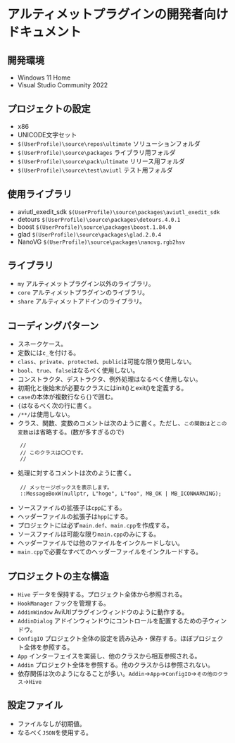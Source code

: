 ﻿# アルティメットプラグインの開発者向けドキュメント

## 開発環境

* Windows 11 Home
* Visual Studio Community 2022

## プロジェクトの設定

* x86
* UNICODE文字セット
* `$(UserProfile)\source\repos\ultimate` ソリューションフォルダ
* `$(UserProfile)\source\packages` ライブラリ用フォルダ
* `$(UserProfile)\source\pack\ultimate` リリース用フォルダ
* `$(UserProfile)\source\test\aviutl` テスト用フォルダ

## 使用ライブラリ

* aviutl_exedit_sdk `$(UserProfile)\source\packages\aviutl_exedit_sdk`
* detours `$(UserProfile)\source\packages\detours.4.0.1`
* boost `$(UserProfile)\source\packages\boost.1.84.0`
* glad `$(UserProfile)\source\packages\glad.2.0.4`
* NanoVG `$(UserProfile)\source\packages\nanovg.rgb2hsv`

## ライブラリ

* `my` アルティメットプラグイン以外のライブラリ。
* `core` アルティメットプラグインのライブラリ。
* `share` アルティメットアドインのライブラリ。

## コーディングパターン

* スネークケース。
* 定数には`c_`を付ける。
* `class`、`private`、`protected`、`public`は可能な限り使用しない。
* `bool`、`true`、`false`はなるべく使用しない。
* コンストラクタ、デストラクタ、例外処理はなるべく使用しない。
* 初期化と後始末が必要なクラスにはinit()とexit()を定義する。
* `case`の本体が複数行なら`{}`で囲む。
* `{`はなるべく次の行に書く。
* `/**/`は使用しない。
* クラス、関数、変数のコメントは次のように書く。ただし、`この関数は`と`この変数は`は省略する。(数が多すぎるので)
```
	//
	// このクラスは〇〇です。
	//
```
* 処理に対するコメントは次のように書く。
```
	// メッセージボックスを表示します。
	::MessageBoxW(nullptr, L"hoge", L"foo", MB_OK | MB_ICONWARNING);
```
* ソースファイルの拡張子は`cpp`にする。
* ヘッダーファイルの拡張子は`hpp`にする。
* プロジェクトには必ず`main.def`、`main.cpp`を作成する。
* ソースファイルは可能な限り`main.cpp`のみにする。
* ヘッダーファイルでは他のファイルをインクルードしない。
* `main.cpp`で必要なすべてのヘッダーファイルをインクルードする。

## プロジェクトの主な構造

* `Hive` データを保持する。プロジェクト全体から参照される。
* `HookManager` フックを管理する。
* `AddinWindow` AviUtlプラグインウィンドウのように動作する。
* `AddinDialog` アドインウィンドウにコントロールを配置するための子ウィンドウ。
* `ConfigIO` プロジェクト全体の設定を読み込み・保存する。ほぼプロジェクト全体を参照する。
* `App` インターフェイスを実装し、他のクラスから相互参照される。
* `Addin` プロジェクト全体を参照する。他のクラスからは参照されない。
* 依存関係は次のようになることが多い。`Addin`->`App`->`ConfigIO`->`その他のクラス`->`Hive`

## 設定ファイル

* ファイルなしが初期値。
* なるべく`JSON`を使用する。
